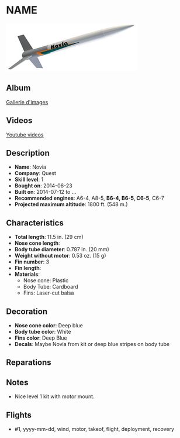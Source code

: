 # NAME

![Quest Novia](images/quest-novia.jpg)

## Album

[Gallerie d'images](album.md)

## Videos

[Youtube videos](https://www.youtube.com/user/maroonedmorlock/videos)

## Description

- **Name**: Novia
- **Company**: Quest
- **Skill level**: 1
- **Bought on**: 2014-06-23
- **Built on**: 2014-07-12 to ...
- **Recommended engines**: A6-4, A8-5, **B6-4, B6-5, C6-5**, C6-7
- **Projected maximum altitude**: 1800 ft. (548 m.)

## Characteristics

- **Total length**: 11.5 in. (29 cm)
- **Nose cone length**: 
- **Body tube diameter**: 0.787 in. (20 mm)
- **Weight without motor**: 0.53 oz. (15 g)
- **Fin number**: 3
- **Fin length**: 
- **Materials**:
  - Nose cone: Plastic
  - Body Tube: Cardboard
  - Fins: Laser-cut balsa

## Decoration

- **Nose cone color**: Deep blue
- **Body tube color**: White
- **Fins color**: Deep Blue
- **Decals**: Maybe Novia from kit or deep blue stripes on body tube

## Reparations

## Notes

- Nice level 1 kit with motor mount.

## Flights

- #1, yyyy-mm-dd, wind, motor, takeof, flight, deployment, recovery

